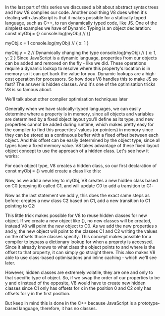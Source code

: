In the last part of this series we discussed a bit about abstract syntax trees and how V8 compiles our code. Another cool thing V8 does when it's dealing with JavaScript is that it makes possible for a statically typed language, such as C++, to run dynamically typed code, like JS. One of the simplest examples we have of Dynamic Typing is an object declaration:
const myObj = {}
console.log(myObj) // {}

myObj.x = 1
console.log(myObj) // { x: 1 }

myObj.y = 2 // Dynamically changing the type
console.log(myObj) // { x: 1, y: 2 }
Since JavaScript is a dynamic language, properties from our objects can be added and removed on the fly - like we did. These operations require a dynamic lookup to resolve where this property's location is in memory so it can get back the value for you. Dynamic lookups are a high-cost operation for processors. So how does V8 handles this to make JS so fast? The answer is hidden classes. And it's one of the optimisation tricks V8 is so famous about.

We'll talk about other compiler optimisation techniques later

Generally when we have statically-typed languages, we can easily determine where a property is in memory, since all objects and variables are determined by a fixed object layout you'll define as its type, and new properties cannot be added during runtime, which makes pretty easy for the compiler to find this properties' values (or pointers) in memory since they can be stored as a continuous buffer with a fixed offset between each object. And this offset can be easily determined by the object type, since all types have a fixed memory value. V8 takes advantage of these fixed layout object concept to use the approach of a hidden class. Let's see how it works:

For each object type, V8 creates a hidden class, so our first declaration of const myObj = {} would create a class like this:



Now, as we add a new key to myObj, V8 creates a new hidden class based on C0 (copying it) called C1, and will update C0 to add a transition to C1:



Now as the last statement we add y, this does the exact same steps as before: creates a new class C2 based on C1, add a new transition to C1 pointing to C2:



This little trick makes possible for V8 to reuse hidden classes for new object. If we create a new object like {}, no new classes will be created, instead V8 will point the new object to C0. As we add the new properties x and y, the new object will point to the classes C1 and C2 writing the values on the offsets those classes specify. This concept makes possible for a compiler to bypass a dictionary lookup for when a proprety is accessed. Since it already knows to what class the object points to and where is the offset to that property, it can simply go straight there. This also makes V8 able to use class-based optimisations and inline caching - which we'll see later.

However, hidden classes are extremely volatile, they are one and only to that specific type of object. So, if we swap the order of our properties to be y and x instead of the opposite, V8 would have to create new hidden classes since C1 only has offsets for x in the position 0 and C2 only has offsets for y in the first position.

But keep in mind this is done in the C++ because JavaScript is a prototype-based language, therefore, it has no classes.